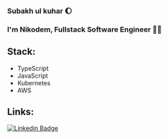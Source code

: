 ### Subakh ul kuhar 🌔

### I'm Nikodem, Fullstack Software Engineer 👋🤓

## Stack: 
- TypeScript
- JavaScript
- Kubernetes
- AWS

## Links:
[![Linkedin Badge](https://img.shields.io/badge/-Nikodem%20Wrona-0072b1?style=flat&logo=Linkedin&logoColor=white)](https://www.linkedin.com/in/nikodem-wrona/ "Connect on LinkedIn")
